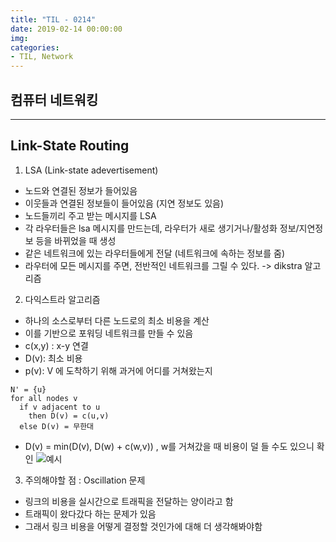 ```yaml
---
title: "TIL - 0214"
date: 2019-02-14 00:00:00
img:
categories:
- TIL, Network
---
```


## 컴퓨터 네트워킹

----

## Link-State Routing

1. LSA (Link-state adevertisement)
- 노드와 연결된 정보가 들어있음
- 이웃들과 연결된 정보들이 들어있음 (지연 정보도 있음)
- 노드들끼리 주고 받는 메시지를 LSA
- 각 라우터들은 lsa 메시지를 만드는데, 라우터가 새로 생기거나/활성화 정보/지연정보 등을 바뀌었을 때 생성
- 같은 네트워크에 있는 라우터들에게 전달 (네트워크에 속하는 정보를 줌)
- 라우터에 모든 메시지를 주면, 전반적인 네트워크를 그릴 수 있다. -> dikstra 알고리즘

2. 다익스트라 알고리즘
- 하나의 소스로부터 다른 노드로의 최소 비용을 계산
- 이를 기반으로 포워딩 네트워크를 만들 수 있음
- c(x,y) : x-y 연결
- D(v): 최소 비용
- p(v): V 에 도착하기 위해 과거에 어디를 거쳐왔는지

```
N' = {u}
for all nodes v
  if v adjacent to u
    then D(v) = c(u,v)
  else D(v) = 무한대
```
- D(v) = min(D(v), D(w) + c(w,v)) , w를 거쳐갔을 때 비용이 덜 들 수도 있으니 확인
![예시](..../Picture/nw_0214_1.png)

3. 주의해야할 점 : Oscillation 문제
- 링크의 비용을 실시간으로 트래픽을 전달하는 양이라고 함
- 트래픽이 왔다갔다 하는 문제가 있음
- 그래서 링크 비용을 어떻게 결정할 것인가에 대해 더 생각해봐야함
